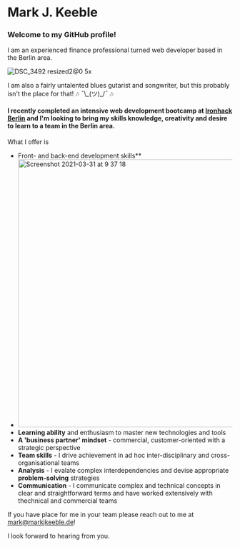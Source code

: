 # Mark J. Keeble
### Welcome to my GitHub profile!

I am an experienced finance professional turned web developer based in the Berlin area.

![DSC_3492 resized2@0 5x](https://user-images.githubusercontent.com/66460031/113111649-ae80c380-9208-11eb-84b1-f70950950d63.png)

I am also a fairly untalented blues gutarist and songwriter, but this probably isn't the place for that! :notes: ¯\\\_(ツ)\_/¯ :notes:

#### I recently completed an intensive web development bootcamp at [Ironhack Berlin](https://ironhack.com/en/berlin) and I'm looking to bring my skills knowledge, creativity and desire to learn to a team in the Berlin area.

What I offer is
* Front- and back-end development skills**
* <img width="601" alt="Screenshot 2021-03-31 at 9 37 18" src="https://user-images.githubusercontent.com/66460031/113108728-952a4800-9205-11eb-8c64-85ae86e7d5b1.png">
* **Learning ability** and enthusiasm to master new technologies and tools
* **A 'business partner' mindset** - commercial, customer-oriented with a strategic perspective
* **Team skills** - I drive achievement in ad hoc inter-disciplinary and cross-organisational teams
* **Analysis** - I evalate complex interdependencies and devise appropriate **problem-solving** strategies
* **Communication** - I communicate complex and technical concepts in clear and straightforward terms and have worked extensively with thechnical and commercial teams


If you have place for me in your team please reach out to me at <mark@markjkeeble.de>!

I look forward to hearing from you.
